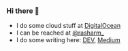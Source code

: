 ### Hi there 👋

- I do some cloud stuff at [DigitalOcean](https://www.digitalocean.com/)
- I can be reached at [@rasharm_](https://twitter.com/rasharm_)
- I do some writing here: [DEV](https://dev.to/rasharm_), [Medium](https://medium.com/@rasharm_)

<!--
**creativefisher/creativefisher** is a ✨ _special_ ✨ repository because its `README.md` (this file) appears on your GitHub profile.

Here are some ideas to get you started:

- 🔭 I’m currently working on ...
- 🌱 I’m currently learning ...
- 👯 I’m looking to collaborate on ...
- 🤔 I’m looking for help with ...
- 💬 Ask me about ...
- 📫 How to reach me: ...
- 😄 Pronouns: ...
- ⚡ Fun fact: ...
-->
